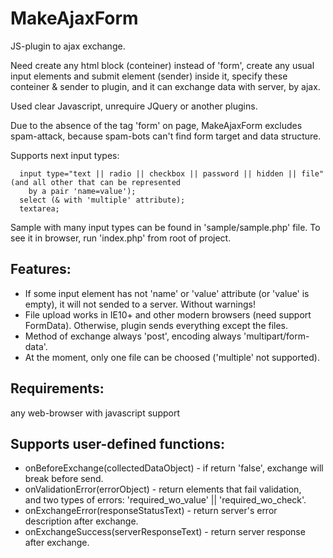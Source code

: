 MakeAjaxForm
============
JS-plugin to ajax exchange.

Need create any html block (conteiner) instead of 'form', create any usual input elements and submit element (sender) inside it,
specify these conteiner & sender to plugin, and it can exchange data with server, by ajax.

Used clear Javascript, unrequire JQuery or another plugins.

Due to the absence of the tag 'form' on page, MakeAjaxForm excludes spam-attack, because spam-bots can't find form target
and data structure.

Supports next input types:
```
  input type="text || radio || checkbox || password || hidden || file" (and all other that can be represented
    by a pair 'name=value');
  select (& with 'multiple' attribute);
  textarea;
```

Sample with many input types can be found in 'sample/sample.php' file. To see it in browser, run 'index.php' from root of project.

Features:
---------
- If some input element has not 'name' or 'value' attribute (or 'value' is empty), it will not sended to a server. Without warnings!
- File upload works in IE10+ and other modern browsers (need support FormData). Otherwise, plugin sends everything except the files.
- Method of exchange always 'post', encoding always 'multipart/form-data'.
- At the moment, only one file can be choosed ('multiple' not supported).

Requirements:
-------------
any web-browser with javascript support

Supports user-defined functions:
--------------------------------
- onBeforeExchange(collectedDataObject) - if return 'false', exchange will break before send.<br/>
- onValidationError(errorObject) - return elements that fail validation,<br>
  and two types of errors: 'required_wo_value' || 'required_wo_check'.<br/>
- onExchangeError(responseStatusText) - return server's error description after exchange.<br/>
- onExchangeSuccess(serverResponseText) - return server response after exchange.<br/>

